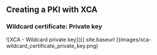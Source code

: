 ## Creating a PKI with XCA

### Wildcard certificate: Private key

![XCA - Wildcard private key]({{ site.baseurl }}images/xca-wildcard_certificate_private_key.png)